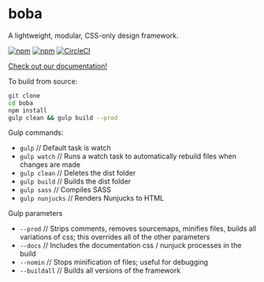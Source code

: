 # boba
A lightweight, modular, CSS-only design framework.

[![npm](https://img.shields.io/npm/v/boba.svg)]()
[![npm](https://img.shields.io/npm/l/boba.svg)]()
[![CircleCI](https://img.shields.io/circleci/project/github/iFallUpHill/boba.svg)]()

[Check out our documentation!](https://buildwithboba.jasonme.me "boba's homepage!")

To build from source:

```bash
git clone 
cd boba
npm install
gulp clean && gulp build --prod
```

Gulp commands:
* `gulp` // Default task is watch
* `gulp watch` // Runs a  watch task to automatically rebuild files when changes are made
* `gulp clean` // Deletes the dist folder
* `gulp build` // Builds the dist folder
* `gulp sass` // Compiles SASS
* `gulp nunjucks` // Renders Nunjucks to HTML

Gulp parameters
* `--prod` // Strips comments, removes sourcemaps, minifies files, builds all variations of css; this overrides all of the other parameters
* `--docs` // Includes the documentation css / nunjuck processes in the build
* `--nomin` // Stops minification of files; useful for debugging
* `--buildall` // Builds all versions of the framework